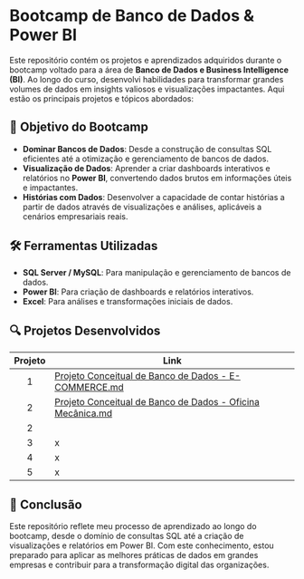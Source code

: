 # Bootcamp de Banco de Dados & Power BI

Este repositório contém os projetos e aprendizados adquiridos durante o bootcamp voltado para a área de **Banco de Dados e Business Intelligence (BI)**. Ao longo do curso, desenvolvi habilidades para transformar grandes volumes de dados em insights valiosos e visualizações impactantes. Aqui estão os principais projetos e tópicos abordados:

## 🚀 Objetivo do Bootcamp
- **Dominar Bancos de Dados**: Desde a construção de consultas SQL eficientes até a otimização e gerenciamento de bancos de dados.
- **Visualização de Dados**: Aprender a criar dashboards interativos e relatórios no **Power BI**, convertendo dados brutos em informações úteis e impactantes.
- **Histórias com Dados**: Desenvolver a capacidade de contar histórias a partir de dados através de visualizações e análises, aplicáveis a cenários empresariais reais.

## 🛠️ Ferramentas Utilizadas
- **SQL Server / MySQL**: Para manipulação e gerenciamento de bancos de dados.
- **Power BI**: Para criação de dashboards e relatórios interativos.
- **Excel**: Para análises e transformações iniciais de dados.
  
## 🔍 Projetos Desenvolvidos
| Projeto         | Link |
|  :----:   | ----------- |
| 1         |[Projeto Conceitual de Banco de Dados - E-COMMERCE.md](https://github.com/danielaferassis/Suzano-Analise-de-Dados-com-Power-BI/blob/8e02f3e017bfb8e11731360eb01602b819e69dcb/Projeto%20Conceitual%20de%20Banco%20de%20Dados%20-%20E-COMMERCE.md)|
| 2         | [Projeto Conceitual de Banco de Dados - Oficina Mecânica.md](https://github.com/danielaferassis/Suzano-Analise-de-Dados-com-Power-BI/blob/main/Projeto%20Conceitual%20de%20Banco%20de%20Dados%20-%20Oficina%20Mec%C3%A2nica.md)|
| 2         | |
| 3         |x |
| 4        |x |
| 5         | x |

## 📝 Conclusão
Este repositório reflete meu processo de aprendizado ao longo do bootcamp, desde o domínio de consultas SQL até a criação de visualizações e relatórios em Power BI. Com este conhecimento, estou preparado para aplicar as melhores práticas de dados em grandes empresas e contribuir para a transformação digital das organizações.
